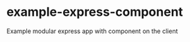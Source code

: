 example-express-component
=========================

Example modular express app with component on the client
